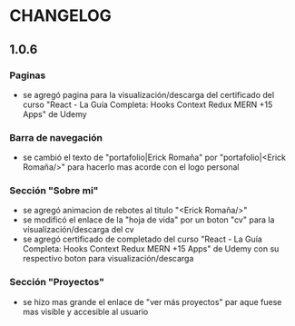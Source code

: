 # CHANGELOG
## 1.0.6
### Paginas
* se agregó pagina para la visualización/descarga del certificado del curso "React - La Guía Completa: Hooks Context Redux MERN +15 Apps" de Udemy
### Barra de navegación
* se cambió el texto de "portafolio|Erick Romaña" por "portafolio|<Erick Romaña/>" para hacerlo mas acorde con el logo personal
### Sección "Sobre mi"
* se agregó animacion de rebotes al titulo "<Erick Romaña/>"
* se modificó el enlace de la "hoja de vida" por un boton "cv" para la visualización/descarga del cv
* se agregó certificado de completado del curso "React - La Guía Completa: Hooks Context Redux MERN +15 Apps" de Udemy con su respectivo boton para visualización/descarga
### Sección "Proyectos"
* se hizo mas grande el enlace de "ver más proyectos" par aque fuese mas visible y accesible al usuario  